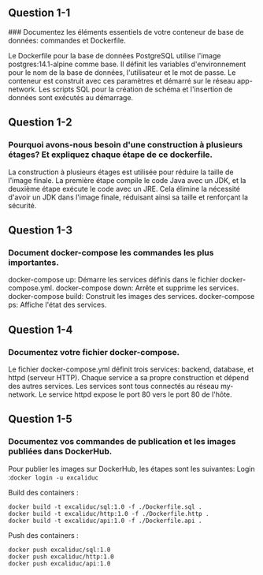 ## Question 1-1
### Documentez les éléments essentiels de votre conteneur de base de données: commandes et Dockerfile.

Le Dockerfile pour la base de données PostgreSQL utilise l'image postgres:14.1-alpine comme base. Il définit les variables d'environnement pour le nom de la base de données, l'utilisateur et le mot de passe. Le conteneur est construit avec ces paramètres et démarré sur le réseau app-network. Les scripts SQL pour la création de schéma et l'insertion de données sont exécutés au démarrage.

## Question 1-2
### Pourquoi avons-nous besoin d'une construction à plusieurs étages? Et expliquez chaque étape de ce dockerfile.

La construction à plusieurs étages est utilisée pour réduire la taille de l'image finale. La première étape compile le code Java avec un JDK, et la deuxième étape exécute le code avec un JRE. Cela élimine la nécessité d'avoir un JDK dans l'image finale, réduisant ainsi sa taille et renforçant la sécurité.

## Question 1-3
### Document docker-compose les commandes les plus importantes.

docker-compose up: Démarre les services définis dans le fichier docker-compose.yml.
docker-compose down: Arrête et supprime les services.
docker-compose build: Construit les images des services.
docker-compose ps: Affiche l'état des services.

## Question 1-4
### Documentez votre fichier docker-compose.

Le fichier docker-compose.yml définit trois services: backend, database, et httpd (serveur HTTP). Chaque service a sa propre construction et dépend des autres services. Les services sont tous connectés au réseau my-network. Le service httpd expose le port 80 vers le port 80 de l'hôte.

## Question 1-5
### Documentez vos commandes de publication et les images publiées dans DockerHub.

Pour publier les images sur DockerHub, les étapes sont les suivantes:
Login :```docker login -u excaliduc```

Build des containers :
``` 
docker build -t excaliduc/sql:1.0 -f ./Dockerfile.sql .
docker build -t excaliduc/http:1.0 -f ./Dockerfile.http .
docker build -t excaliduc/api:1.0 -f ./Dockerfile.api .
```  
Push des containers :
```
docker push excaliduc/sql:1.0
docker push excaliduc/http:1.0
docker push excaliduc/api:1.0
```